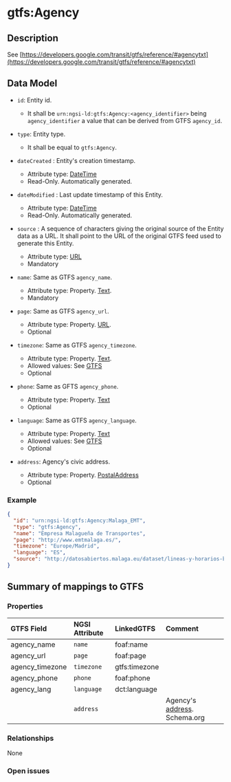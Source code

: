 # gtfs:Agency

## Description

See [https://developers.google.com/transit/gtfs/reference/#agencytxt](https://developers.google.com/transit/gtfs/reference/#agencytxt)

## Data Model

+ `id`: Entity id. 
    + It shall be `urn:ngsi-ld:gtfs:Agency:<agency_identifier>` being `agency_identifier` a value that can be derived from GTFS `agency_id`. 

+ `type`: Entity type. 
    + It shall be equal to `gtfs:Agency`.
    
+ `dateCreated` : Entity's creation timestamp.
  + Attribute type: [DateTime](https://schema.org/DateTime)
  + Read-Only. Automatically generated. 
 
+ `dateModified` : Last update timestamp of this Entity.
  + Attribute type: [DateTime](https://schema.org/DateTime)
  + Read-Only. Automatically generated.
  
+ `source` : A sequence of characters giving the original source of the Entity data as a URL.
It shall point to the URL of the original GTFS feed used to generate this Entity. 
  + Attribute type: [URL](https://schema.org/URL)
  + Mandatory

+ `name`: Same as GTFS `agency_name`.
    + Attribute type: Property. [Text](https://schema.org/Text).
    + Mandatory
    
+ `page`: Same as GTFS `agency_url`.
    + Attribute type: Property. [URL](https://schema.org/URL).
    + Optional
    
+ `timezone`: Same as GTFS `agency_timezone`.
    + Attribute type: Property. [Text](https://schema.org/Text).
    + Allowed values: See [GTFS](https://developers.google.com/transit/gtfs/reference/#agencytxt)
    + Optional
    
+ `phone`: Same as GFTS `agency_phone`.
   + Attribute type: Property. [Text](https://schema.org/Text)
   + Optional
   
+ `language`: Same as GTFS `agency_language`. 
   + Attribute type: Property. [Text](https://schema.org/Text)
   + Allowed values: See [GTFS](https://developers.google.com/transit/gtfs/reference/#agencytxt)
   + Optional
   
+ `address`: Agency's civic address. 
   + Attribute type: Property. [PostalAddress](https://schema.org/PostalAddress)
   + Optional

### Example

```json
{
  "id": "urn:ngsi-ld:gtfs:Agency:Malaga_EMT",
  "type": "gtfs:Agency",
  "name": "Empresa Malagueña de Transportes",
  "page": "http://www.emtmalaga.es/",
  "timezone": "Europe/Madrid",
  "language": "ES",
  "source": "http://datosabiertos.malaga.eu/dataset/lineas-y-horarios-bus-google-transit/resource/24e86888-b91e-45bf-a48c-09855832fd52"
}
```

## Summary of mappings to GTFS

### Properties

| GTFS Field            | NGSI Attribute      | LinkedGTFS        | Comment                                                    |
|:--------------------- |:--------------------|:----------------- |:-----------------------------------------------------------|
| agency_name           | `name`              | foaf:name         |                                                            |
| agency_url            | `page`              | foaf:page         |                                                            |
| agency_timezone       | `timezone`          | gtfs:timezone     |                                                            |
| agency_phone          | `phone`             | foaf:phone        |                                                            |
| agency_lang           | `language`          | dct:language      |                                                            |
|                       | `address`           |                   | Agency's [address](https://schema.org/address). Schema.org |
   

### Relationships

None

### Open issues

